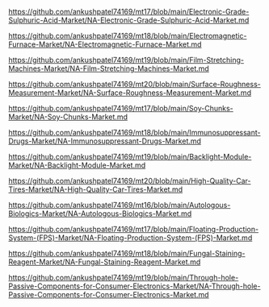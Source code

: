 <p><a href="https://github.com/ankushpatel74169/mt17/blob/main/Electronic-Grade-Sulphuric-Acid-Market/NA-Electronic-Grade-Sulphuric-Acid-Market.md">https://github.com/ankushpatel74169/mt17/blob/main/Electronic-Grade-Sulphuric-Acid-Market/NA-Electronic-Grade-Sulphuric-Acid-Market.md</a></p><p><a href="https://github.com/ankushpatel74169/mt18/blob/main/Electromagnetic-Furnace-Market/NA-Electromagnetic-Furnace-Market.md">https://github.com/ankushpatel74169/mt18/blob/main/Electromagnetic-Furnace-Market/NA-Electromagnetic-Furnace-Market.md</a></p><p><a href="https://github.com/ankushpatel74169/mt19/blob/main/Film-Stretching-Machines-Market/NA-Film-Stretching-Machines-Market.md">https://github.com/ankushpatel74169/mt19/blob/main/Film-Stretching-Machines-Market/NA-Film-Stretching-Machines-Market.md</a></p><p><a href="https://github.com/ankushpatel74169/mt20/blob/main/Surface-Roughness-Measurement-Market/NA-Surface-Roughness-Measurement-Market.md">https://github.com/ankushpatel74169/mt20/blob/main/Surface-Roughness-Measurement-Market/NA-Surface-Roughness-Measurement-Market.md</a></p><p><a href="https://github.com/ankushpatel74169/mt17/blob/main/Soy-Chunks-Market/NA-Soy-Chunks-Market.md">https://github.com/ankushpatel74169/mt17/blob/main/Soy-Chunks-Market/NA-Soy-Chunks-Market.md</a></p><p><a href="https://github.com/ankushpatel74169/mt18/blob/main/Immunosuppressant-Drugs-Market/NA-Immunosuppressant-Drugs-Market.md">https://github.com/ankushpatel74169/mt18/blob/main/Immunosuppressant-Drugs-Market/NA-Immunosuppressant-Drugs-Market.md</a></p><p><a href="https://github.com/ankushpatel74169/mt19/blob/main/Backlight-Module-Market/NA-Backlight-Module-Market.md">https://github.com/ankushpatel74169/mt19/blob/main/Backlight-Module-Market/NA-Backlight-Module-Market.md</a></p><p><a href="https://github.com/ankushpatel74169/mt20/blob/main/High-Quality-Car-Tires-Market/NA-High-Quality-Car-Tires-Market.md">https://github.com/ankushpatel74169/mt20/blob/main/High-Quality-Car-Tires-Market/NA-High-Quality-Car-Tires-Market.md</a></p><p><a href="https://github.com/ankushpatel74169/mt16/blob/main/Autologous-Biologics-Market/NA-Autologous-Biologics-Market.md">https://github.com/ankushpatel74169/mt16/blob/main/Autologous-Biologics-Market/NA-Autologous-Biologics-Market.md</a></p><p><a href="https://github.com/ankushpatel74169/mt17/blob/main/Floating-Production-System-(FPS)-Market/NA-Floating-Production-System-(FPS)-Market.md">https://github.com/ankushpatel74169/mt17/blob/main/Floating-Production-System-(FPS)-Market/NA-Floating-Production-System-(FPS)-Market.md</a></p><p><a href="https://github.com/ankushpatel74169/mt18/blob/main/Fungal-Staining-Reagent-Market/NA-Fungal-Staining-Reagent-Market.md">https://github.com/ankushpatel74169/mt18/blob/main/Fungal-Staining-Reagent-Market/NA-Fungal-Staining-Reagent-Market.md</a></p><p><a href="https://github.com/ankushpatel74169/mt19/blob/main/Through-hole-Passive-Components-for-Consumer-Electronics-Market/NA-Through-hole-Passive-Components-for-Consumer-Electronics-Market.md">https://github.com/ankushpatel74169/mt19/blob/main/Through-hole-Passive-Components-for-Consumer-Electronics-Market/NA-Through-hole-Passive-Components-for-Consumer-Electronics-Market.md</a></p>
